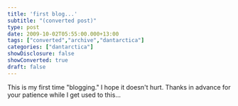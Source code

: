 ```yaml
---
title: 'first blog...'
subtitle: "(converted post)"
type: post
date: 2009-10-02T05:55:00.000+13:00
tags: ["converted","archive","dantarctica"]
categories: ["dantarctica"]
showDisclosure: false
showConverted: true
draft: false
---
```


This is my first time "blogging." I hope it doesn't hurt. Thanks in advance for your patience while I get used to this...